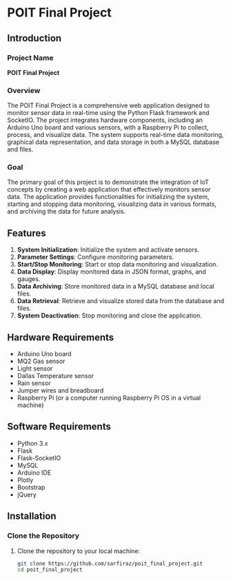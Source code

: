 # POIT Final Project

## Introduction

### Project Name
**POIT Final Project**

### Overview
The POIT Final Project is a comprehensive web application designed to monitor sensor data in real-time using the Python Flask framework and SocketIO. The project integrates hardware components, including an Arduino Uno board and various sensors, with a Raspberry Pi to collect, process, and visualize data. The system supports real-time data monitoring, graphical data representation, and data storage in both a MySQL database and files.

### Goal
The primary goal of this project is to demonstrate the integration of IoT concepts by creating a web application that effectively monitors sensor data. The application provides functionalities for initializing the system, starting and stopping data monitoring, visualizing data in various formats, and archiving the data for future analysis.

## Features

1. **System Initialization**: Initialize the system and activate sensors.
2. **Parameter Settings**: Configure monitoring parameters.
3. **Start/Stop Monitoring**: Start or stop data monitoring and visualization.
4. **Data Display**: Display monitored data in JSON format, graphs, and gauges.
5. **Data Archiving**: Store monitored data in a MySQL database and local files.
6. **Data Retrieval**: Retrieve and visualize stored data from the database and files.
7. **System Deactivation**: Stop monitoring and close the application.

## Hardware Requirements

- Arduino Uno board
- MQ2 Gas sensor
- Light sensor
- Dallas Temperature sensor
- Rain sensor
- Jumper wires and breadboard
- Raspberry Pi (or a computer running Raspberry Pi OS in a virtual machine)

## Software Requirements

- Python 3.x
- Flask
- Flask-SocketIO
- MySQL
- Arduino IDE
- Plotly
- Bootstrap
- jQuery

## Installation

### Clone the Repository

1. Clone the repository to your local machine:

   ```sh
   git clone https://github.com/sarfiraz/poit_final_project.git
   cd poit_final_project
